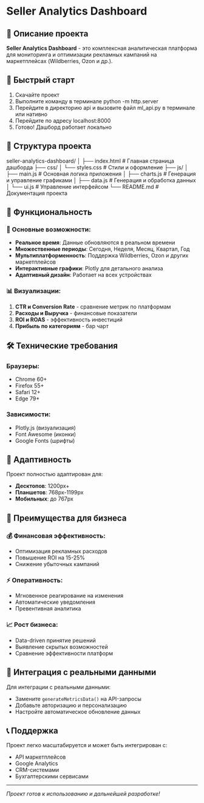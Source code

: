 # Seller Analytics Dashboard

## 🎯 Описание проекта

**Seller Analytics Dashboard** - это комплексная аналитическая платформа для мониторинга и оптимизации рекламных кампаний на маркетплейсах (Wildberries, Ozon и др.).

## 🚀 Быстрый старт

1. Скачайте проект
2. Выполните команду в терминале python -m http.server
3. Перейдите в директорию api и вызовите файл ml_api.py в терминале или нативно
4. Перейдите по адресу localhost:8000
5. Готово! Дашборд работает локально

## 📁 Структура проекта

seller-analytics-dashboard/
│
├── index.html # Главная страница дашборда
├── css/
│ └── styles.css # Стили и оформление
├── js/
│ ├── main.js # Основная логика приложения
│ ├── charts.js # Генерация и управление графиками
│ ├── data.js # Генерация и обработка данных
│ └── ui.js # Управление интерфейсом
└── README.md # Документация проекта

## 🎨 Функциональность

### 🔧 Основные возможности:
- **Реальное время**: Данные обновляются в реальном времени
- **Множественные периоды**: Сегодня, Неделя, Месяц, Квартал, Год
- **Мультиплатформенность**: Поддержка Wildberries, Ozon и других маркетплейсов
- **Интерактивные графики**: Plotly для детального анализа
- **Адаптивный дизайн**: Работает на всех устройствах

### 📊 Визуализации:
1. **CTR и Conversion Rate** - сравнение метрик по платформам
2. **Расходы и Выручка** - финансовые показатели
3. **ROI и ROAS** - эффективность инвестиций
4. **Прибыль по категориям** - бар чарт

## 🛠 Технические требования

### Браузеры:
- Chrome 60+
- Firefox 55+
- Safari 12+
- Edge 79+

### Зависимости:
- Plotly.js (визуализация)
- Font Awesome (иконки)
- Google Fonts (шрифты)

## 📱 Адаптивность

Проект полностью адаптирован для:
- **Десктопов**: 1200px+
- **Планшетов**: 768px-1199px
- **Мобильных**: до 767px

## 🎯 Преимущества для бизнеса

### 💰 Финансовая эффективность:
- Оптимизация рекламных расходов
- Повышение ROI на 15-25%
- Снижение убыточных кампаний

### ⚡ Оперативность:
- Мгновенное реагирование на изменения
- Автоматические уведомления
- Превентивная аналитика

### 📈 Рост бизнеса:
- Data-driven принятие решений
- Выявление скрытых возможностей
- Сравнение эффективности платформ

## 🚀 Интеграция с реальными данными

Для интеграции с реальными данными:
- Замените `generateMetricsData()` на API-запросы
- Добавьте авторизацию и персонализацию
- Настройте автоматическое обновление данных

## 📞 Поддержка

Проект легко масштабируется и может быть интегрирован с:
- API маркетплейсов
- Google Analytics
- CRM-системами
- Бухгалтерскими сервисами

---
*Проект готов к использованию и дальнейшей разработке!*